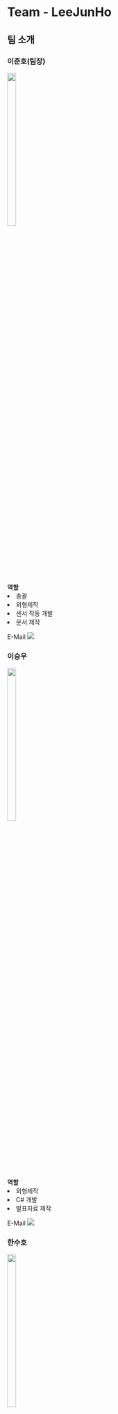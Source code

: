 <h1>Team - LeeJunHo</h1>
<h2>팀 소개</h2>

<h3>이준호(팀장)</h3>
<img src="https://user-images.githubusercontent.com/88388142/209081535-f8e415b3-2d9a-4ed7-a8c0-36d384b0cf6e.png" width="20%" height="30%"><br>
<a><b>역할</b></a><br>
<li>총괄</li>
<li>외형제작</li>
<li>센서 작동 개발</li>
<li>문서 제작</li>

E-Mail <img src="https://img.shields.io/badge/glwnsgh123@icloud.com-FFFFFF?style=flat-square&logo=icloud&logoColor=blue"/> 


<h3>이승우</h3>
<img src="https://github.com/imgenuis/Project_LeeJunHo/assets/88388142/27cb3ede-9d7c-4f13-9903-575c2ffef9f4" width="20%" height="30%"><br>
<a><b>역할</b></a><br>
<li>외형제작</li>
<li>C# 개발</li>
<li>발표자료 제작</li>

E-Mail <img src="https://img.shields.io/badge/github.com/leeseowoo0810-FFFFFF?style=flat-square&logo=github&logoColor=black"/>

<h3>한수호</h3>
<img src="https://github.com/imgenuis/Project_LeeJunHo/assets/88388142/a49b8468-40ed-46d6-9fdc-2eef0d684424" width="20%" height="30%"><br>
<a><b>역할</b></a><br>
<li>외형제작</li>
<li>센서 작동 개발</li>
<li>발표자료 제작</li>
<li>문서 제작</li>
E-Mail <img src="https://img.shields.io/badge/jsuho7321j@naver.com-FFFFFF?style=flat-square&logo=naver&logoColor="/>

<h2>프로젝트 개요</h2>
블랙아이스로 인한 사고 예방
<h2>프로젝트 주제 및 선정 배경</h2>
겨울철 도로에 이슬비 혹은 부슬비로 인한 얇은 빙판(블랙 아이스)이 빈번하게 생기는 것을 볼 수 있었다.<br>
이러한 블랙 아이스 같은 경우는 매우 얇고 투명하다 보니 맨눈으로 구별하기가 어렵다.<br>
블랙 아이스의 문제는 일반도로보다 14배, 눈길보다 6배 더 미끄러우므로 사고 위험이 더 커진다.<br>
블랙 아이스를 확인하려면 헤드램프를 사용해야 하지만, 좋은 방법은 아니다.<br>
블랙 아이스로 인한 사고가 매년 겨울철 꾸준히 발생하는 문제점을 보고 블랙 아이스로 인한 사고를 예방하기 위해 아이디어를 고안했다.<br>

<h2>개발 및 수행 목표</h2>
열화상 모듈을 사용하여 도로 표면의 온도를 측정한 후 안내문구와 함께 제설 작업을 자동으로 실시한다.
<h2>사용기술</h2>
<li>열화상 카메라를 이용한 온도 측정</li>
<li>DC펌프를 이용한 용액 공급</li>
<li>도트 매트릭스를 이용한 문구 출력</li>
<li>C#을 이용하여 도로 API를 불러온 뒤, 아두이노와 연동하여 센서 값 출력</li>


